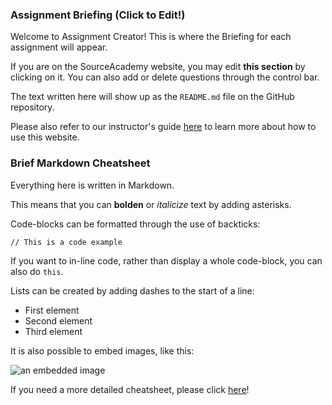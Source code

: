### Assignment Briefing (Click to Edit!)
Welcome to Assignment Creator! This is where the Briefing for each assignment will appear.

If you are on the SourceAcademy website, you may edit **this section** by clicking on it. You can also add or delete questions through the control bar.

The text written here will show up as the `README.md` file on the GitHub repository.

Please also refer to our instructor's guide [here](https://github.com/source-academy/general/tree/master/instructor/github) to learn more about how to use this website.

### Brief Markdown Cheatsheet
Everything here is written in Markdown.

This means that you can **bolden** or *italicize* text by adding asterisks.

Code-blocks can be formatted through the use of backticks:
```
// This is a code example
```
If you want to in-line code, rather than display a whole code-block, you can also do `this`. 

Lists can be created by adding dashes to the start of a line:
- First element
- Second element
- Third element


It is also possible to embed images, like this:

![an embedded image](https://avatars.githubusercontent.com/u/35620705?s=400&u=32f72fd1d65a0d6877ad1d5870ffa327dda754f1&v=4)

If you need a more detailed cheatsheet, please click [here](https://www.markdownguide.org/cheat-sheet/)!
